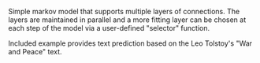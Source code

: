 Simple markov model that supports multiple layers of connections.
The layers are maintained in parallel and a more fitting layer can be chosen at each step of the model via a user-defined "selector" function.

Included example provides text prediction based on the Leo Tolstoy's "War and Peace" text.
